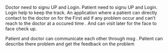 Doctor need to signu UP and Login.
Patient need to signu UP and Login.
Login help to keep the track.
An application where a patient can directly contact to the doctor on for the First aid if any problem occur and can’t reach to the doctor at a occured time . And can visit later for the face to face check up.

Patient and doctor can communicate each other through msg .
Patient can describe there problem and get the feedback on the problem
